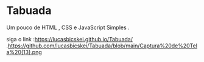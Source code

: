 # Tabuada
Um pouco de HTML , CSS e JavaScript Simples .

siga o link :https://lucasbicskei.github.io/Tabuada/ .https://github.com/lucasbicskei/Tabuada/blob/main/Captura%20de%20Tela%20(13).png
